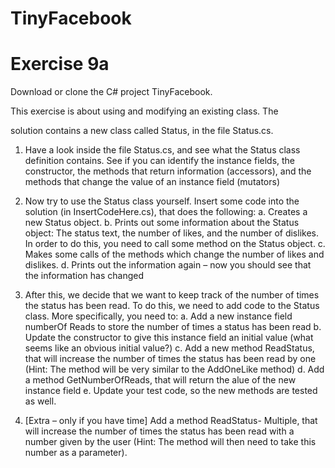 # TinyFacebook
<h1>Exercise 9a</h1>

Download or clone the C# project TinyFacebook.

This exercise is about using and modifying an existing class. The

solution contains a new class called Status, in the file Status.cs.

1. Have a look inside the file Status.cs, and see what the Status
class definition contains. See if you can identify the instance
fields, the constructor, the methods that return information
(accessors), and the methods that change the value of an
instance field (mutators)

2. Now try to use the Status class yourself. Insert some code
into the solution (in InsertCodeHere.cs), that does the
following:
a. Creates a new Status object.
b. Prints out some information about the Status object:
The status text, the number of likes, and the number of
dislikes. In order to do this, you need to call some
method on the Status object.
c. Makes some calls of the methods which change the
number of likes and dislikes.
d. Prints out the information again – now you should see
that the information has changed

3. After this, we decide that we want to keep track of the
number of times the status has been read. To do this, we
need to add code to the Status class. More specifically, you
need to:
a. Add a new instance field numberOf Reads to store the
number of times a status has been read
b. Update the constructor to give this instance field an
initial value (what seems like an obvious initial value?)
c. Add a new method ReadStatus, that will increase the
number of times the status has been read by one (Hint:
The method will be very similar to the AddOneLike
method)
d. Add a method GetNumberOfReads, that will return the alue of the new instance field
e. Update your test code, so the new methods are tested
as well.

4. [Extra – only if you have time] Add a method ReadStatus-
Multiple, that will increase the number of times the status
has been read with a number given by the user (Hint: The
method will then need to take this number as a parameter).
